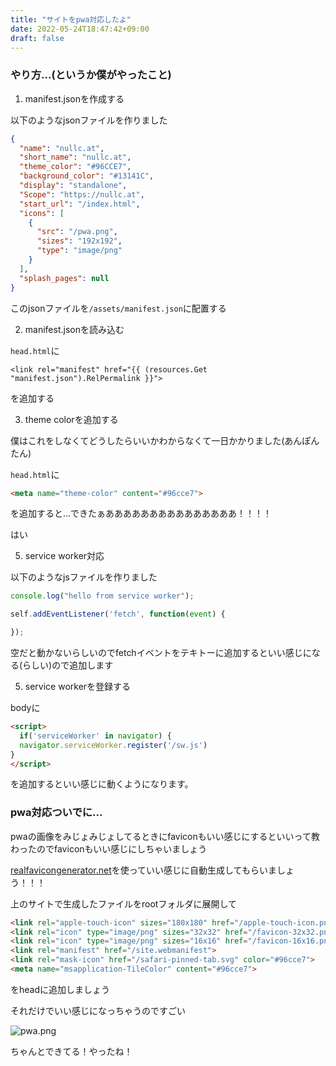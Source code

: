 ```yaml
---
title: "サイトをpwa対応したよ"
date: 2022-05-24T18:47:42+09:00
draft: false
---
```


### やり方...(というか僕がやったこと)

1. manifest.jsonを作成する

以下のようなjsonファイルを作りました

```json
{
  "name": "nullc.at",
  "short_name": "nullc.at",
  "theme_color": "#96CCE7",
  "background_color": "#13141C",
  "display": "standalone",
  "Scope": "https://nullc.at",
  "start_url": "/index.html",
  "icons": [
    {
      "src": "/pwa.png",
      "sizes": "192x192",
      "type": "image/png"
    }
  ],
  "splash_pages": null
}

```

このjsonファイルを`/assets/manifest.json`に配置する

2. manifest.jsonを読み込む

`head.html`に

```text
<link rel="manifest" href="{{ (resources.Get "manifest.json").RelPermalink }}">
```

を追加する

3. theme colorを追加する

僕はこれをしなくてどうしたらいいかわからなくて一日かかりました(あんぽんたん)

`head.html`に

```html
<meta name="theme-color" content="#96cce7">
```

を追加すると...できたぁあああああああああああああああ！！！！

はい

5. service worker対応

以下のようなjsファイルを作りました

```js
console.log("hello from service worker");

self.addEventListener('fetch', function(event) {

});
```

空だと動かないらしいのでfetchイベントをテキトーに追加するといい感じになる(らしい)ので追加します

5. service workerを登録する

bodyに

```html
<script>
  if('serviceWorker' in navigator) {
  navigator.serviceWorker.register('/sw.js')
}
</script>
```

を追加するといい感じに動くようになります。

### pwa対応ついでに...

pwaの画像をみじょみじょしてるときにfaviconもいい感じにするといいって教わったのでfaviconもいい感じにしちゃいましょう

[realfavicongenerator.net](https://realfavicongenerator.net/)を使っていい感じに自動生成してもらいましょう！！！

上のサイトで生成したファイルをrootフォルダに展開して

```html
<link rel="apple-touch-icon" sizes="180x180" href="/apple-touch-icon.png">
<link rel="icon" type="image/png" sizes="32x32" href="/favicon-32x32.png">
<link rel="icon" type="image/png" sizes="16x16" href="/favicon-16x16.png">
<link rel="manifest" href="/site.webmanifest">
<link rel="mask-icon" href="/safari-pinned-tab.svg" color="#96cce7">
<meta name="msapplication-TileColor" content="#96cce7">
```

をheadに追加しましょう

それだけでいい感じになっちゃうのですごい

![pwa.png](/images/pwa.png)

ちゃんとできてる！やったね！
